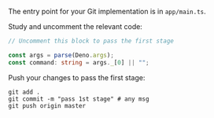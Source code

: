 The entry point for your Git implementation is in `app/main.ts`.

Study and uncomment the relevant code: 

```typescript
// Uncomment this block to pass the first stage

const args = parse(Deno.args);
const command: string = args._[0] || "";
```

Push your changes to pass the first stage:

```
git add .
git commit -m "pass 1st stage" # any msg
git push origin master
```
